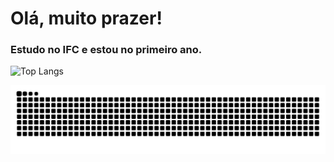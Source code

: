# Olá, muito prazer!
### Estudo no IFC e estou no primeiro ano.    
![Top Langs](https://github-readme-stats.vercel.app/api/top-langs/?username=Davi-Prussek&layout=donut&theme=dark)
  
![snake gif](https://github.com/Davi-Prussek/Davi-Prussek/blob/output/github-snake.svg?palette=github-dar)
